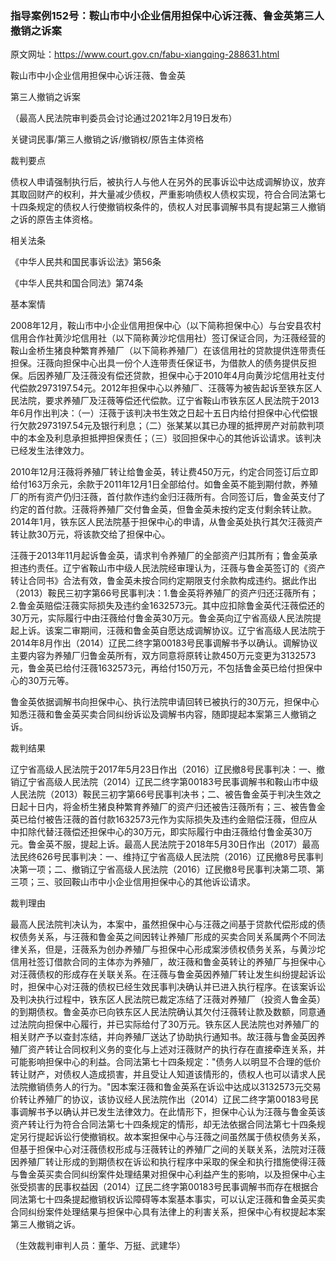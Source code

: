 ### 指导案例152号：鞍山市中小企业信用担保中心诉汪薇、鲁金英第三人撤销之诉案
原文网址：https://www.court.gov.cn/fabu-xiangqing-288631.html

鞍山市中小企业信用担保中心诉汪薇、鲁金英

第三人撤销之诉案

（最高人民法院审判委员会讨论通过2021年2月19日发布）

关键词民事/第三人撤销之诉/撤销权/原告主体资格

裁判要点

债权人申请强制执行后，被执行人与他人在另外的民事诉讼中达成调解协议，放弃其取回财产的权利，并大量减少债权，严重影响债权人债权实现，符合合同法第七十四条规定的债权人行使撤销权条件的，债权人对民事调解书具有提起第三人撤销之诉的原告主体资格。

相关法条

《中华人民共和国民事诉讼法》第56条

《中华人民共和国合同法》第74条

基本案情

2008年12月，鞍山市中小企业信用担保中心（以下简称担保中心）与台安县农村信用合作社黄沙坨信用社（以下简称黄沙坨信用社）签订保证合同，为汪薇经营的鞍山金桥生猪良种繁育养殖厂（以下简称养殖厂）在该信用社的贷款提供连带责任担保。汪薇向担保中心出具一份个人连带责任保证书，为借款人的债务提供反担保。后因养殖厂及汪薇没有偿还贷款，担保中心于2010年4月向黄沙坨信用社支付代偿款2973197.54元。2012年担保中心以养殖厂、汪薇等为被告起诉至铁东区人民法院，要求养殖厂及汪薇等偿还代偿款。辽宁省鞍山市铁东区人民法院于2013年6月作出判决：（一）汪薇于该判决书生效之日起十五日内给付担保中心代偿银行欠款2973197.54元及银行利息；（二）张某某以其已办理的抵押房产对前款判项中的本金及利息承担抵押担保责任；（三）驳回担保中心的其他诉讼请求。该判决已经发生法律效力。

2010年12月汪薇将养殖厂转让给鲁金英，转让费450万元，约定合同签订后立即给付163万余元，余款于2011年12月1日全部给付。如鲁金英不能到期付款，养殖厂的所有资产仍归汪薇，首付款作违约金归汪薇所有。合同签订后，鲁金英支付了约定的首付款。汪薇将养殖厂交付鲁金英，但鲁金英未按约定支付剩余转让款。2014年1月，铁东区人民法院基于担保中心的申请，从鲁金英处执行其欠汪薇资产转让款30万元，将该款交给了担保中心。

汪薇于2013年11月起诉鲁金英，请求判令养殖厂的全部资产归其所有；鲁金英承担违约责任。辽宁省鞍山市中级人民法院经审理认为，汪薇与鲁金英签订的《资产转让合同书》合法有效，鲁金英未按合同约定期限支付余款构成违约。据此作出（2013）鞍民三初字第66号民事判决：1.鲁金英将养殖厂的资产归还汪薇所有；2.鲁金英赔偿汪薇实际损失及违约金1632573元。其中应扣除鲁金英代汪薇偿还的30万元，实际履行中由汪薇给付鲁金英30万元。鲁金英向辽宁省高级人民法院提起上诉。该案二审期间，汪薇和鲁金英自愿达成调解协议。辽宁省高级人民法院于2014年8月作出（2014）辽民二终字第00183号民事调解书予以确认。调解协议主要内容为养殖厂归鲁金英所有，双方同意将原转让款450万元变更为3132573元，鲁金英已给付汪薇1632573元，再给付150万元，不包括鲁金英已给付担保中心的30万元等。

鲁金英依据调解书向担保中心、执行法院申请回转已被执行的30万元，担保中心知悉汪薇和鲁金英买卖合同纠纷诉讼及调解书内容，随即提起本案第三人撤销之诉。

裁判结果

辽宁省高级人民法院于2017年5月23日作出（2016）辽民撤8号民事判决：一、撤销辽宁省高级人民法院（2014）辽民二终字第00183号民事调解书和鞍山市中级人民法院（2013）鞍民三初字第66号民事判决书；二、被告鲁金英于判决生效之日起十日内，将金桥生猪良种繁育养殖厂的资产归还被告汪薇所有；三、被告鲁金英已给付被告汪薇的首付款1632573元作为实际损失及违约金赔偿汪薇，但应从中扣除代替汪薇偿还担保中心的30万元，即实际履行中由汪薇给付鲁金英30万元。鲁金英不服，提起上诉。最高人民法院于2018年5月30日作出（2017）最高法民终626号民事判决：一、维持辽宁省高级人民法院（2016）辽民撤8号民事判决第一项；二、撤销辽宁省高级人民法院（2016）辽民撤8号民事判决第二项、第三项；三、驳回鞍山市中小企业信用担保中心的其他诉讼请求。

裁判理由

最高人民法院判决认为，本案中，虽然担保中心与汪薇之间基于贷款代偿形成的债权债务关系，与汪薇和鲁金英之间因转让养殖厂形成的买卖合同关系属两个不同法律关系，但是，汪薇系为创办养殖厂与担保中心形成案涉债权债务关系，与黄沙坨信用社签订借款合同的主体亦为养殖厂，故汪薇和鲁金英转让的养殖厂与担保中心对汪薇债权的形成存在关联关系。在汪薇与鲁金英因养殖厂转让发生纠纷提起诉讼时，担保中心对汪薇的债权已经生效民事判决确认并已进入执行程序。在该案诉讼及判决执行过程中，铁东区人民法院已裁定冻结了汪薇对养殖厂（投资人鲁金英）的到期债权。鲁金英亦已向铁东区人民法院确认其欠付汪薇转让款及数额，同意通过法院向担保中心履行，并已实际给付了30万元。铁东区人民法院也对养殖厂的相关财产予以查封冻结，并向养殖厂送达了协助执行通知书。故汪薇与鲁金英因养殖厂资产转让合同权利义务的变化与上述对汪薇财产的执行存在直接牵连关系，并可能影响担保中心的利益。合同法第七十四条规定："债务人以明显不合理的低价转让财产，对债权人造成损害，并且受让人知道该情形的，债权人也可以请求人民法院撤销债务人的行为。"因本案汪薇和鲁金英系在诉讼中达成以3132573元交易价转让养殖厂的协议，该协议经人民法院作出（2014）辽民二终字第00183号民事调解书予以确认并已发生法律效力。在此情形下，担保中心认为汪薇与鲁金英该资产转让行为符合合同法第七十四条规定的情形，却无法依据合同法第七十四条规定另行提起诉讼行使撤销权。故本案担保中心与汪薇之间虽然属于债权债务关系，但基于担保中心对汪薇债权形成与汪薇转让的养殖厂之间的关联关系，法院对汪薇因养殖厂转让形成的到期债权在诉讼和执行程序中采取的保全和执行措施使得汪薇与鲁金英买卖合同纠纷案件处理结果对担保中心利益产生的影响，以及担保中心主张受损害的民事权益因（2014）辽民二终字第00183号民事调解书而存在根据合同法第七十四条提起撤销权诉讼障碍等本案基本事实，可以认定汪薇和鲁金英买卖合同纠纷案件处理结果与担保中心具有法律上的利害关系，担保中心有权提起本案第三人撤销之诉。

（生效裁判审判人员：董华、万挺、武建华）
